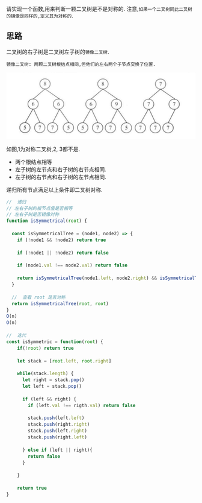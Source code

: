 请实现一个函数,用来判断一颗二叉树是不是对称的. 注意,`如果一个二叉树同此二叉树的镜像是同样的,定义其为对称的`. 

## 思路
二叉树的右子树是二叉树左子树的`镜像二叉树`. 

`镜像二叉树: 两颗二叉树根结点相同,但他们的左右两个子节点交换了位置. `

![Alt text](对称二叉树.png)

如图,1为对称二叉树,2, 3都不是. 

- 两个根结点相等
- 左子树的左节点和右子树的右节点相同. 
- 左子树的右节点和右子树的左节点相同. 

递归所有节点满足以上条件即二叉树对称. 


```js
//  递归
// 左右子树的根节点值是否相等
// 左右子树是否镜像对称
function isSymmetrical(root) {

  const isSymmetricalTree = (node1, node2) => {
    if (!node1 && !node2) return true

    if (!node1 || !node2) return false

    if (node1.val !== node2.val) return false

    return isSymmetricalTree(node1.left, node2.right) && isSymmetricalTree(node1.right, node2.left)
  }

  //  查看 root 是否对称
  return isSymmetricalTree(root, root)
}
O(n)
O(n)

//  迭代
const isSymmetric = function(root) {
    if(!root) return true

    let stack = [root.left, root.right] 

    while(stack.length) {
      let right = stack.pop()
      let left = stack.pop()

      if (left && right) {
        if (left.val !== rigth.val) return false

        stack.push(left.left)
        stack.push(right.right)
        stack.push(left.right)
        stack.push(right.left)

      } else if (left || right){
        return false
      }
      
    }

    return true
}
```
